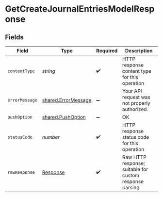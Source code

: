 # GetCreateJournalEntriesModelResponse


## Fields

| Field                                                                 | Type                                                                  | Required                                                              | Description                                                           |
| --------------------------------------------------------------------- | --------------------------------------------------------------------- | --------------------------------------------------------------------- | --------------------------------------------------------------------- |
| `contentType`                                                         | *string*                                                              | :heavy_check_mark:                                                    | HTTP response content type for this operation                         |
| `errorMessage`                                                        | [shared.ErrorMessage](../../../sdk/models/shared/errormessage.md)     | :heavy_minus_sign:                                                    | Your API request was not properly authorized.                         |
| `pushOption`                                                          | [shared.PushOption](../../../sdk/models/shared/pushoption.md)         | :heavy_minus_sign:                                                    | OK                                                                    |
| `statusCode`                                                          | *number*                                                              | :heavy_check_mark:                                                    | HTTP response status code for this operation                          |
| `rawResponse`                                                         | [Response](https://developer.mozilla.org/en-US/docs/Web/API/Response) | :heavy_check_mark:                                                    | Raw HTTP response; suitable for custom response parsing               |